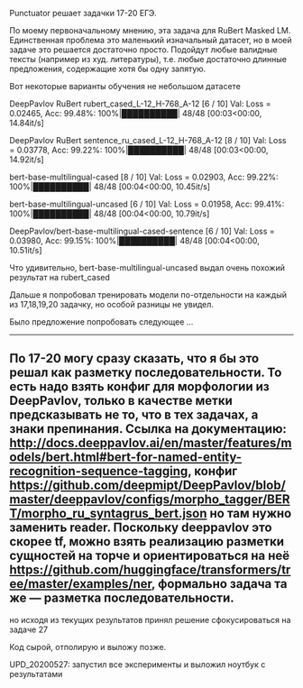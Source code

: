 Punctuator решает задачки 17-20 ЕГЭ.

По моему первоначальному мнению, эта задача для RuBert Masked LM.
Единственная проблема это маленький изначальный датасет, но в моей задаче это решается достаточно просто.
Подойдут любые валидные тексты (например из худ. литературы),
т.е. любые достаточно длинные предложения, содержащие хотя бы одну запятую. 

Вот некоторые варианты обучения не небольшом датасете

DeepPavlov RuBert
rubert_cased_L-12_H-768_A-12
[6 / 10]   Val: Loss = 0.02465, Acc: 99.48%: 100%|██████████| 48/48 [00:03<00:00, 14.84it/s]

DeepPavlov RuBert
sentence_ru_cased_L-12_H-768_A-12
[8 / 10]   Val: Loss = 0.03778, Acc: 99.22%: 100%|██████████| 48/48 [00:03<00:00, 14.92it/s]

bert-base-multilingual-cased
[8 / 10]   Val: Loss = 0.02903, Acc: 99.22%: 100%|██████████| 48/48 [00:04<00:00, 10.45it/s]

bert-base-multilingual-uncased
[6 / 10]   Val: Loss = 0.01958, Acc: 99.41%: 100%|██████████| 48/48 [00:04<00:00, 10.79it/s]

DeepPavlov/bert-base-multilingual-cased-sentence
[6 / 10]   Val: Loss = 0.03980, Acc: 99.15%: 100%|██████████| 48/48 [00:04<00:00, 10.51it/s]

Что удивительно, bert-base-multilingual-uncased выдал очень похожий результат на rubert_cased

Дальше я попробовал тренировать модели по-отдельности на каждый из 17,18,19,20 задачку,
но особой разницы не увидел.

Было предложение попробовать следующее ...

---
По 17-20 могу сразу сказать, что я бы это решал как разметку последовательности.
То есть надо взять конфиг для морфологии из DeepPavlov, только в качестве метки предсказывать не то, что в тех задачах, а знаки препинания.
Ссылка на документацию: http://docs.deeppavlov.ai/en/master/features/models/bert.html#bert-for-named-entity-recognition-sequence-tagging,
конфиг https://github.com/deepmipt/DeepPavlov/blob/master/deeppavlov/configs/morpho_tagger/BERT/morpho_ru_syntagrus_bert.json но там нужно заменить reader.
Поскольку deeppavlov это скорее tf, можно взять реализацию разметки сущностей на торче и ориентироваться на неё https://github.com/huggingface/transformers/tree/master/examples/ner,
формально задача та же — разметка последовательности.
---

но исходя из текущих результатов принял решение сфокусироваться на задаче 27 

Код сырой, отполирую и выложу позже.

UPD_20200527:
запустил все эксперименты и выложил ноутбук с результатами

